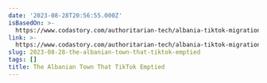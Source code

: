 ```yaml
---
date: '2023-08-28T20:56:55.000Z'
isBasedOn: >-
  https://www.codastory.com/authoritarian-tech/albania-tiktok-migration-uk/?utm_source=pocket-newtab-en-us
link: >-
  https://www.codastory.com/authoritarian-tech/albania-tiktok-migration-uk/?utm_source=pocket-newtab-en-us
slug: 2023-08-28-the-albanian-town-that-tiktok-emptied
tags: []
title: The Albanian Town That TikTok Emptied
---
```


